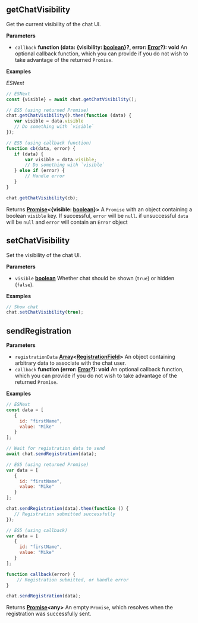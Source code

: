 <!-- Generated by documentation.js. Update this documentation by updating the source code. -->

## getChatVisibility

Get the current visibility of the chat UI.

**Parameters**

-   `callback` **function (data: {visibility: [boolean](https://developer.mozilla.org/docs/Web/JavaScript/Reference/Global_Objects/Boolean)}?, error: [Error](https://developer.mozilla.org/docs/Web/JavaScript/Reference/Global_Objects/Error)?): void** An optional callback function, which you can provide if you do not wish to take advantage of the returned `Promise`.

**Examples**

_ESNext_

```javascript
// ESNext
const {visible} = await chat.getChatVisibility();
```

```javascript
// ES5 (using returned Promise)
chat.getChatVisibility().then(function (data) {
   var visible = data.visible
   // Do something with `visible`
});
```

```javascript
// ES5 (using callback function)
function cb(data, error) {
   if (data) {
       var visible = data.visible;
       // Do something with `visible`
   } else if (error) {
       // Handle error
   }
}

chat.getChatVisibility(cb);
```

Returns **[Promise](https://developer.mozilla.org/docs/Web/JavaScript/Reference/Global_Objects/Promise)&lt;{visible: [boolean](https://developer.mozilla.org/docs/Web/JavaScript/Reference/Global_Objects/Boolean)}>** A `Promise` with an object containing a boolean `visible` key. If successful, `error` will be `null`. if unsuccessful `data` will be `null` and `error` will contain an `Error` object

## setChatVisibility

Set the visibility of the chat UI.

**Parameters**

-   `visible` **[boolean](https://developer.mozilla.org/docs/Web/JavaScript/Reference/Global_Objects/Boolean)** Whether chat should be shown (`true`) or hidden (`false`).

**Examples**

```javascript
// Show chat
chat.setChatVisibility(true);
```

## sendRegistration

**Parameters**

-   `registrationData` **[Array](https://developer.mozilla.org/docs/Web/JavaScript/Reference/Global_Objects/Array)&lt;[RegistrationField](/types#RegistrationField)>** An object containing arbitrary data to associate with the chat user.
-   `callback` **function (error: [Error](https://developer.mozilla.org/docs/Web/JavaScript/Reference/Global_Objects/Error)?): void** An optional callback function, which you can provide if you do not wish to take advantage of the returned `Promise`.

**Examples**

```javascript
// ESNext
const data = [
   {
     id: "firstName",
     value: "Mike"
   }
];

// Wait for registration data to send
await chat.sendRegistration(data);
```

```javascript
// ES5 (using returned Promise)
var data = [
   {
     id: "firstName",
     value: "Mike"
   }
];

chat.sendRegistration(data).then(function () {
   // Registration submitted successfully
});
```

```javascript
// ES5 (using callback)
var data = [
   {
     id: "firstName",
     value: "Mike"
   }
];

function callback(error) {
    // Registration submitted, or handle error
}

chat.sendRegistration(data);
```

Returns **[Promise](https://developer.mozilla.org/docs/Web/JavaScript/Reference/Global_Objects/Promise)&lt;any>** An empty `Promise`, which resolves when the registration was successfully sent.
